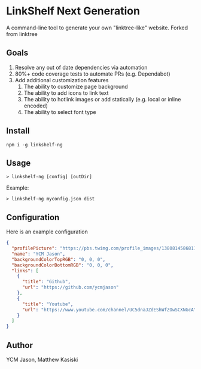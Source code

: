 # LinkShelf Next Generation

A command-line tool to generate your own "linktree-like" website. Forked from linktree

## Goals
1. Resolve any out of date dependencies via automation
2. 80%+ code coverage tests to automate PRs (e.g. Dependabot)
3. Add additional customization features
   1. The ability to customize page background
   2. The ability to add icons to link text
   3. The ability to hotlink images or add statically (e.g. local or inline encoded)
   4. The ability to select font type


## Install

```
npm i -g linkshelf-ng
```

## Usage

```
> linkshelf-ng [config] [outDir]
```

Example:

```
> linkshelf-ng myconfig.json dist
```

## Configuration

Here is an example configuration

```json
{
  "profilePicture": "https://pbs.twimg.com/profile_images/1380814586811711492/INwiwIpB_400x400.jpg",
  "name": "YCM Jason",
  "backgroundColorTopRGB": "0, 0, 0",
  "backgroundColorBottomRGB": "0, 0, 0",
  "links": [
    {
      "title": "Github",
      "url": "https://github.com/ycmjason"
    },
    {
      "title": "Youtube",
      "url": "https://www.youtube.com/channel/UC5dnaJZdEShWfZOwSCXNGcA"
    }
  ]
}
```

## Author

YCM Jason, Matthew Kasiski
